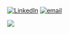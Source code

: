 

[![LinkedIn](https://img.shields.io/badge/LinkedIn-%230077B5.svg?logo=linkedin&logoColor=white)](https://linkedin.com/in/ry4) [![email](https://img.shields.io/badge/Email-D14836?logo=gmail&logoColor=white)](mailto:yrohit1805@gmail.com) 


![](https://github-readme-streak-stats.herokuapp.com/?user=Rohit-Yadav-47&theme=dark&hide_border=false)<br/>

